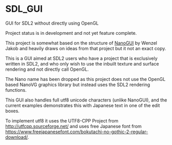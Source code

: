 # SDL_GUI
GUI for SDL2 without directly using OpenGL

Project status is in development and not yet feature complete.

This project is somewhat based on the structure of [NanoGUI](https://github.com/wjakob/nanogui) by Wenzel Jakob and heavily draws on ideas from that project but it not an exact copy.

This is a GUI aimed at SDL2 users who have a project that is exclusively written in SDL2, and who only wish to use the inbuilt texture and surface rendering and not directly call OpenGL. 

The Nano name has been dropped as this project does not use the OpenGL based NanoVG graphics library but instead uses the SDL2 rendering functions.

This GUI also handles full utf8 unicode characters (unlike NanoGUI), and the current examples demonstrates this with Japanese text in one of the edit boxes. 

To implement utf8 it uses the UTF8-CPP Project from http://utfcpp.sourceforge.net/ and uses free Japanese font from https://www.freejapanesefont.com/bokutachi-no-gothic-2-regular-download/.
